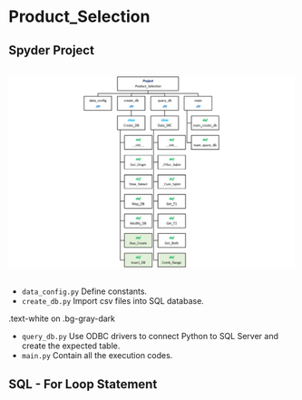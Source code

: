 # Product_Selection

## Spyder Project
<br>
<div align=center><img src="https://github.com/lclh813/Product_Selection/blob/master/0_Pic/P_0_Project_Structure.png"/></div>
<br>

- ```data_config.py``` Define constants.
- ```create_db.py``` Import csv files into SQL database.
<div class="text-white bg-gray-dark mb-2">
  .text-white on .bg-gray-dark
</div>

- ```query_db.py``` Use ODBC drivers to connect Python to SQL Server and create the expected table.
- ```main.py``` Contain all the execution codes.

## SQL - For Loop Statement
